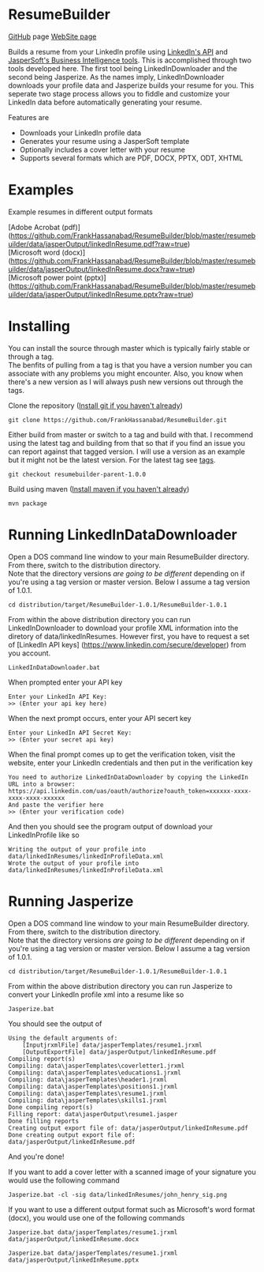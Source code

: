ResumeBuilder
=============

[GitHub](https://github.com/FrankHassanabad/ResumeBuilder) page 
[WebSite page](http://frankhassanabad.github.com/ResumeBuilder/)

Builds a resume from your LinkedIn profile using [LinkedIn's API](https://developer.linkedin.com/apis) and 
[JasperSoft's Business Intelligence tools](http://www.jaspersoft.com/).  This is accomplished through two tools
developed here.  The first tool being LinkedInDownloader and the second being Jasperize.  As the names imply, 
LinkedInDownloader downloads your profile data and Jasperize builds your resume for you.  This seperate two stage 
process allows you to fiddle and customize your LinkedIn data before automatically generating your resume.

Features are

* Downloads your LinkedIn profile data
* Generates your resume using a JasperSoft template
* Optionally includes a cover letter with your resume
* Supports several formats which are PDF, DOCX, PPTX, ODT, XHTML

Examples
=============

Example resumes in different output formats

[Adobe Acrobat (pdf)] (https://github.com/FrankHassanabad/ResumeBuilder/blob/master/resumebuilder/data/jasperOutput/linkedInResume.pdf?raw=true)  
[Microsoft word (docx)] (https://github.com/FrankHassanabad/ResumeBuilder/blob/master/resumebuilder/data/jasperOutput/linkedInResume.docx?raw=true)  
[Microsoft power point (pptx)] (https://github.com/FrankHassanabad/ResumeBuilder/blob/master/resumebuilder/data/jasperOutput/linkedInResume.pptx?raw=true)  

Installing
=============

You can install the source through master which is typically fairly stable or through a tag.  
The benfits of pulling from a tag is that you have a version number you can associate with any problems you might 
encounter.  Also, you know when there's a new version as I will always push new versions out through the tags.

Clone the repository ([Install git if you haven't already](https://help.github.com/articles/set-up-git))

```
git clone https://github.com/FrankHassanabad/ResumeBuilder.git
```

Either build from master or switch to a tag and build with that.  I recommend using the latest tag and building from 
that so that if you find an issue you can report against that tagged version.  I will use a version as an example 
but it might not be the latest version.  For the latest tag see 
[tags](https://github.com/FrankHassanabad/ResumeBuilder/tags).

```
git checkout resumebuilder-parent-1.0.0
```

Build using maven ([Install maven if you haven't already](http://maven.apache.org/download.cgi))

```
mvn package
```

Running LinkedInDataDownloader
=============

Open a DOS command line window to your main ResumeBuilder directory.  From there, switch to the distribution directory.  
Note that the directory versions _are going to be different_ depending on if you're using a tag version or master 
version.  Below I assume a tag version of 1.0.1.

```
cd distribution/target/ResumeBuilder-1.0.1/ResumeBuilder-1.0.1
```

From within the above distribution directory you can run LinkedInDownloader to download your profile XML 
information into the diretory of data/linkedInResumes.  However first, you have to request a set of
[LinkedIn API keys] (https://www.linkedin.com/secure/developer) from you account.

```
LinkedInDataDownloader.bat
```

When prompted enter your API key

```
Enter your LinkedIn API Key:
>> (Enter your api key here)
```

When the next prompt occurs, enter your API secert key

```
Enter your LinkedIn API Secret Key:
>> (Enter your secret api key)
```

When the final prompt comes up to get the verification token, visit the website, enter your LinkedIn credentials 
and then put in the verification key

```
You need to authorize LinkedInDataDownloader by copying the LinkedIn URL into a browser:
https://api.linkedin.com/uas/oauth/authorize?oauth_token=xxxxxx-xxxx-xxxx-xxxx-xxxxxx
And paste the verifier here
>> (Enter your verification code)
```

And then you should see the program output of download your LinkedInProfile like so 
```
Writing the output of your profile into data/linkedInResumes/linkedInProfileData.xml
Wrote the output of your profile into data/linkedInResumes/linkedInProfileData.xml
```

Running Jasperize
=============

Open a DOS command line window to your main ResumeBuilder directory.  From there, switch to the distribution directory.  
Note that the directory versions _are going to be different_ depending on if you're using a tag version or master 
version.  Below I assume a tag version of 1.0.1.

```
cd distribution/target/ResumeBuilder-1.0.1/ResumeBuilder-1.0.1
```

From within the above distribution directory you can run Jasperize to convert your LinkedIn profile xml into a 
resume like so

```
Jasperize.bat
```

You should see the output of

```
Using the default arguments of:
    [InputjrxmlFile] data/jasperTemplates/resume1.jrxml
    [OutputExportFile] data/jasperOutput/linkedInResume.pdf
Compiling report(s)
Compiling: data\jasperTemplates\coverletter1.jrxml
Compiling: data\jasperTemplates\educations1.jrxml
Compiling: data\jasperTemplates\header1.jrxml
Compiling: data\jasperTemplates\positions1.jrxml
Compiling: data\jasperTemplates\resume1.jrxml
Compiling: data\jasperTemplates\skills1.jrxml
Done compiling report(s)
Filling report: data\jasperOutput\resume1.jasper
Done filling reports
Creating output export file of: data/jasperOutput/linkedInResume.pdf
Done creating output export file of: data/jasperOutput/linkedInResume.pdf
```

And you're done!

If you want to add a cover letter with a scanned image of your signature you would use the following command 


```
Jasperize.bat -cl -sig data/linkedInResumes/john_henry_sig.png
```

If you want to use a different output format such as Microsoft's word format (docx), you would use one of the 
following commands

```
Jasperize.bat data/jasperTemplates/resume1.jrxml data/jasperOutput/linkedInResume.docx
```

```
Jasperize.bat data/jasperTemplates/resume1.jrxml data/jasperOutput/linkedInResume.pptx
```

